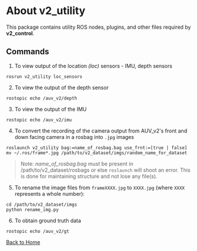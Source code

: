# About v2_utility
This package contains utility ROS nodes, plugins, and other files required by **v2_control**.

## Commands
1. To view output of the location _(loc)_ sensors - IMU, depth sensors
```
rosrun v2_utility loc_sensors
```
2. To view the output of the depth sensor
```
rostopic echo /auv_v2/depth
```
3. To view the output of the IMU
```
rostopic echo /auv_v2/imu
```
4. To convert the recording of the camera output from AUV_v2's front and down facing camera in a rosbag into `.jpg` images
```
roslaunch v2_utility bag:=name_of_rosbag.bag use_frnt:=[true | false]
mv ~/.ros/frame*.jpg /path/to/v2_dataset/imgs/random_name_for_dataset
```
> Note: _name\_of\_rosbag.bag_ must be present in /path/to/v2_dataset/rosbags or else `roslaunch` will shoot an error. This is done for maintaining structure and not lose any file(s).
5. To rename the image files from `frameXXXX.jpg` to `XXXX.jpg` (where `XXXX` represents a whole number):
```
cd /path/to/v2_dataset/imgs
python rename_img.py
```
6. To obtain ground truth data
```
rostopic echo /auv_v2/gt
``` 

[Back to Home](./Home.md)